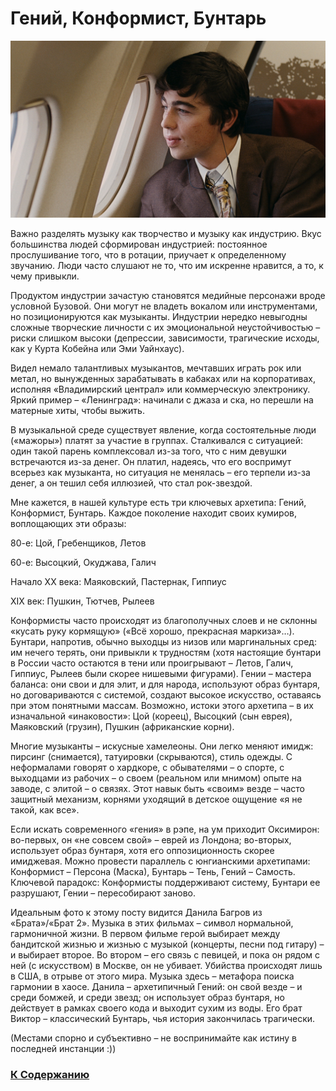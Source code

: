 # Гений, Конформист, Бунтарь

![](./img/brat.jpeg)

Важно разделять музыку как творчество и музыку как индустрию. Вкус большинства людей сформирован индустрией: постоянное прослушивание того, что в ротации, приучает к определенному звучанию. Люди часто слушают не то, что им искренне нравится, а то, к чему привыкли.

Продуктом индустрии зачастую становятся медийные персонажи вроде условной Бузовой. Они могут не владеть вокалом или инструментами, но позиционируются как музыканты. Индустрии нередко невыгодны сложные творческие личности с их эмоциональной неустойчивостью – риски слишком высоки (депрессии, зависимости, трагические исходы, как у Курта Кобейна или Эми Уайнхаус).

Видел немало талантливых музыкантов, мечтавших играть рок или метал, но вынужденных зарабатывать в кабаках или на корпоративах, исполняя «Владимирский централ» или коммерческую электронику. Яркий пример – «Ленинград»: начинали с джаза и ска, но перешли на матерные хиты, чтобы выжить.

В музыкальной среде существует явление, когда состоятельные люди («мажоры») платят за участие в группах. Сталкивался с ситуацией: один такой парень комплексовал из-за того, что с ним девушки встречаются из-за денег. Он платил, надеясь, что его воспримут всерьез как музыканта, но ситуация не менялась – его терпели из-за денег, а он тешил себя иллюзией, что стал рок-звездой.

Мне кажется, в нашей культуре есть три ключевых архетипа: Гений, Конформист, Бунтарь. Каждое поколение находит своих кумиров, воплощающих эти образы:

80-е: Цой, Гребенщиков, Летов

60-е: Высоцкий, Окуджава, Галич

Начало XX века: Маяковский, Пастернак, Гиппиус

XIX век: Пушкин, Тютчев, Рылеев

Конформисты часто происходят из благополучных слоев и не склонны «кусать руку кормящую» («Всё хорошо, прекрасная маркиза»…). Бунтари, напротив, обычно выходцы из низов или маргинальных сред: им нечего терять, они привыкли к трудностям (хотя настоящие бунтари в России часто остаются в тени или проигрывают – Летов, Галич, Гиппиус, Рылеев были скорее нишевыми фигурами). Гении – мастера баланса: они свои и для элит, и для народа, используют образ бунтаря, но договариваются с системой, создают высокое искусство, оставаясь при этом понятными массам. Возможно, истоки этого архетипа – в их изначальной «инаковости»: Цой (кореец), Высоцкий (сын еврея), Маяковский (грузин), Пушкин (африканские корни).

Многие музыканты – искусные хамелеоны. Они легко меняют имидж: пирсинг (снимается), татуировки (скрываются), стиль одежды. С неформалами говорят о хардкоре, с обывателями – о спорте, с выходцами из рабочих – о своем (реальном или мнимом) опыте на заводе, с элитой – о связях. Этот навык быть «своим» везде – часто защитный механизм, корнями уходящий в детское ощущение «я не такой, как все».

Если искать современного «гения» в рэпе, на ум приходит Оксимирон: во-первых, он «не совсем свой» – еврей из Лондона; во-вторых, использует образ бунтаря, хотя его оппозиционность скорее имиджевая. Можно провести параллель с юнгианскими архетипами: Конформист – Персона (Маска), Бунтарь – Тень, Гений – Самость. Ключевой парадокс: Конформисты поддерживают систему, Бунтари ее разрушают, Гении – пересобирают заново.

Идеальным фото к этому посту видится Данила Багров из «Брата»/«Брат 2». Музыка в этих фильмах – символ нормальной, гармоничной жизни. В первом фильме герой выбирает между бандитской жизнью и жизнью с музыкой (концерты, песни под гитару) – и выбирает второе. Во втором – его связь с певицей, и пока он рядом с ней (с искусством) в Москве, он не убивает. Убийства происходят лишь в США, в отрыве от этого мира. Музыка здесь – метафора поиска гармонии в хаосе. Данила – архетипичный Гений: он свой везде – и среди бомжей, и среди звезд; он использует образ бунтаря, но действует в рамках своего кода и выходит сухим из воды. Его брат Виктор – классический Бунтарь, чья история закончилась трагически.

(Местами спорно и субъективно – не воспринимайте как истину в последней инстанции :))

### [К Содержанию](./.)
